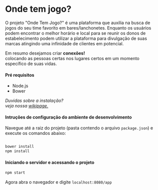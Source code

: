 # Onde tem jogo?

O projeto "Onde Tem Jogo?" é uma plataforma que auxilia na busca de jogos do seu time favorito em bares/lanchonetes.
Enquanto os usuários podem encontrar o melhor horário e local para se reunir os donos de estabelecimento podem utilizar a plataforma para divulgação de suas marcas atingindo uma infinidade de clientes em potencial.

Em resumo desejamos criar **conexões!**     
colocando as pessoas certas nos lugares certos em um momento específico de suas vidas.


#### Pré requisitos
* Node.js
* Bower

_Duvidas sobre a instalação?_     
_veja nossa [wikipage.](https://github.com/ProjetoChernobyl/ondetemjogo/wiki/Configurando-a-Infraestrutura-do-projeto)_

#### Intruções de configuração do ambiente de desenvolvimento
Navegue até a raiz do projeto (pasta contendo o arquivo `package.json`) e execute os comandos abaixo:

```JavaScript

bower install
npm install
```

#### Iniciando o servidor e acessando o projeto
```JavaScript
npm start
```

Agora abra o navegador e digite `localhost:8080/app`
